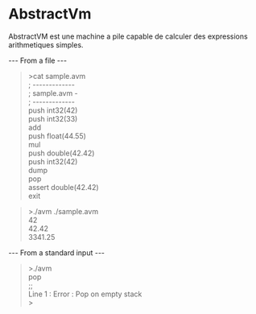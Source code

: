 # AbstractVm

AbstractVM est une machine a pile capable de calculer des expressions arithmetiques simples. 

--- From a file ---

>&gt;cat sample.avm<br/>
; -------------<br/>
; sample.avm -<br/>
; -------------<br/>
push int32(42)<br/>
push int32(33)<br/>
add<br/>
push float(44.55)<br/>
mul<br/>
push double(42.42)<br/>
push int32(42)<br/>
dump<br/>
pop<br/>
assert double(42.42)<br/>
exit<br/>

>&gt;./avm ./sample.avm<br/>
42<br/>
42.42<br/>
3341.25<br/>

--- From a standard input ---

>&gt;./avm<br/>
pop<br/>
;;<br/>
Line 1 : Error : Pop on empty stack<br/>
&gt;<br/>
